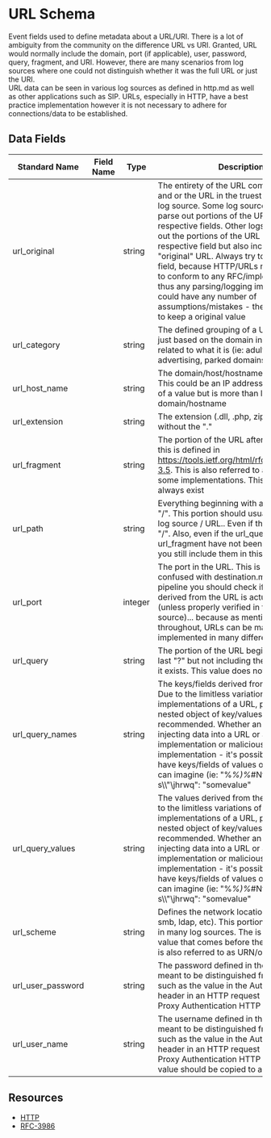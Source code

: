 # URL Schema
Event fields used to define metadata about a URL/URI. There is a lot of ambiguity from the community on the difference URL vs URI. Granted, URL would normally include the domain, port (if applicable), user, password, query, fragment, and URI.
However, there are many scenarios from log sources where one could not distinguish whether it was the full URL or just the URI.<br>
URL data can be seen in various log sources as defined in http.md as well as other applications such as SIP. URLs, especially in HTTP, have a best practice implementation however it is not necessary to adhere for connections/data to be established.

## Data Fields
|Standard Name|Field Name|Type|Description|Sample Value|
|---|---|---|---|---|
|url_original||string|The entirety of the URL combined together and or the URL in the truest form from the log source. Some log sources will already parse out portions of the URL into their respective fields. Other logs will even parse out the portions of the URL into their respective field but also include the "original" URL. Always try to include this field, because HTTP/URLs never truly have to conform to any RFC/implementation and thus any parsing/logging implementation could have any number of assumptions/mistakes - therefore it is best to keep a original value|ftp://BigwheelPassword:BigwheelBobUser@google.com:8088/common/Current/client/search/greatsearch.php?hash=215696fc36392ca70f89228b98060afb%20processname=example.exe#gid=l1k4h|
|url_category||string|The defined grouping of a URL (or could be just based on the domain in the URL) related to what it is (ie: adult, news, advertising, parked domains, etc)|Search Engines|
|url_host_name||string|The domain/host/hostname of the URL. This could be an IP address or any variation of a value but is more than likely a domain/hostname|google.com|
|url_extension||string|The extension (.dll, .php, zip, .msi, .txt, etc) without the "."|exe|
|url_fragment||string|The portion of the URL after the last "#", this is defined in https://tools.ietf.org/html/rfc3986#section-3.5. This is also referred to as the "hash" in some implementations. This value does not always exist|gid=l1k4h|
|url_path||string|Everything beginning with and after the first "/". This portion should usually exist in the log source / URL.. Even if the path is just "/". Also, even if the url_query or url_fragment have not been parsed yet then you still include them in this value|/common/Current/client/search/greatsearch.php?hash=215696fc36392ca70f89228b98060afb%20processname=example.exe|
|url_port||integer|The port in the URL. This is not to be confused with destination.md. In your ETL pipeline you should check if the value derived from the URL is actually an integer (unless properly verified in the data source)... because as mentioned throughout, URLs can be manipulated/mis-implemented in many different ways|8088|
|url_query||string|The portion of the URL beginning after the last "?" but not including the url fragment if it exists. This value does not always exist.|hash=215696fc36392ca70f89228b98060afb%20processname=example.exe|
|url_query_names||string|The keys/fields derived from the url_query. Due to the limitless variations of implementations of a URL, providing a nested object of key/values is not recommended. Whether an attacker is injecting data into a URL or an incorrect implementation or malicious implementation - it's possible you could have keys/fields of values of anything you can imagine (ie: "%*%)%*#Nf..$2f>hr..n fa.fa s\\\\\"\\jhrwq": "somevalue"|[ "215696fc36392ca70f89228b98060afb", "example.exe" ]|
|url_query_values||string|The values derived from the url_query. Due to the limitless variations of implementations of a URL, providing a nested object of key/values is not recommended. Whether an attacker is injecting data into a URL or an incorrect implementation or malicious implementation - it's possible you could have keys/fields of values of anything you can imagine (ie: "%*%)%*#Nf..$2f>hr..n fa.fa s\\\\\"\\jhrwq": "somevalue"|[ "hash" , "processname" ]|
|url_scheme||string|Defines the network location (ie: smtp, ftp, smb, ldap, etc). This portion may not exist in many log sources. The is usually the value that comes before the first "://". This is also referred to as URN/origin|ftp|
|url_user_password||string|The password defined in the URL. This is meant to be distinguished from something such as the value in the Authorization header in an HTTP request (or even the Proxy Authentication HTTP header)|BigwheelPassword|
|url_user_name||string|The username defined in the URL. This is meant to be distinguished from something such as the value in the Authorization header in an HTTP request (or even the Proxy Authentication HTTP header). This value should be copied to any.md|BigwheelBobUser|

## Resources
* [HTTP](http.md)
* [RFC-3986](https://tools.ietf.org/html/rfc3986#section-3.5)
